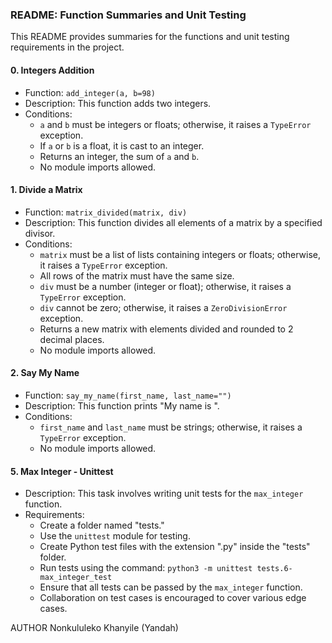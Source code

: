 ### README: Function Summaries and Unit Testing

This README provides summaries for the functions and unit testing requirements in the project.

#### 0. Integers Addition

- Function: `add_integer(a, b=98)`
- Description: This function adds two integers.
- Conditions:
  - `a` and `b` must be integers or floats; otherwise, it raises a `TypeError` exception.
  - If `a` or `b` is a float, it is cast to an integer.
  - Returns an integer, the sum of `a` and `b`.
  - No module imports allowed.

#### 1. Divide a Matrix

- Function: `matrix_divided(matrix, div)`
- Description: This function divides all elements of a matrix by a specified divisor.
- Conditions:
  - `matrix` must be a list of lists containing integers or floats; otherwise, it raises a `TypeError` exception.
  - All rows of the matrix must have the same size.
  - `div` must be a number (integer or float); otherwise, it raises a `TypeError` exception.
  - `div` cannot be zero; otherwise, it raises a `ZeroDivisionError` exception.
  - Returns a new matrix with elements divided and rounded to 2 decimal places.
  - No module imports allowed.

#### 2. Say My Name

- Function: `say_my_name(first_name, last_name="")`
- Description: This function prints "My name is <first name> <last name>".
- Conditions:
  - `first_name` and `last_name` must be strings; otherwise, it raises a `TypeError` exception.
  - No module imports allowed.

#### 5. Max Integer - Unittest

- Description: This task involves writing unit tests for the `max_integer` function.
- Requirements:
  - Create a folder named "tests."
  - Use the `unittest` module for testing.
  - Create Python test files with the extension ".py" inside the "tests" folder.
  - Run tests using the command: `python3 -m unittest tests.6-max_integer_test`
  - Ensure that all tests can be passed by the `max_integer` function.
  - Collaboration on test cases is encouraged to cover various edge cases.

AUTHOR Nonkululeko Khanyile (Yandah)

